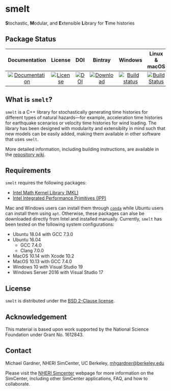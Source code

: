 # smelt
**S**tochastic, **M**odular, and **E**xtensible **L**ibrary for **T**ime histories

## Package Status

| Documentation | License | DOI | Bintray | Windows | Linux & macOS |
|:--------:|:---------:|:---------:|:-------------:|:--------------:|:-----------------:|
|[![Documentation](https://img.shields.io/badge/docs-doxygen-blue.svg)](https://nheri-simcenter.github.io/smelt/)|[![License](https://img.shields.io/badge/License-BSD%202--Clause-orange.svg)](https://raw.githubusercontent.com/NHERI-SimCenter/smelt/master/LICENSE)|[![DOI](https://zenodo.org/badge/DOI/10.5281/zenodo.2697656.svg)](https://doi.org/10.5281/zenodo.2697656)|[ ![Download](https://api.bintray.com/packages/nheri-simcenter/simcenter/smelt%3Asimcenter/images/download.svg) ](https://bintray.com/nheri-simcenter/simcenter/smelt%3Asimcenter/_latestVersion)|[![Build status](https://ci.appveyor.com/api/projects/status/rcal46kf9i84b83k?svg=true)](https://ci.appveyor.com/project/shellshocked2003/smelt)|[![Build Status](https://travis-ci.org/shellshocked2003/smelt.svg?branch=master)](https://travis-ci.org/shellshocked2003/smelt)|

## What is `smelt`?

`smelt` is a C++ library for stochastically generating time histories for different types of
natural hazards&mdash;for example, acceleration time histories for earthquake scenarios or velocity
time histories for wind loading. The library has been designed with modularity and extensiblity
in mind such that new models can be easily added, making them available in other software
that uses `smelt`.

More detailed information, including building instructions, are available in the [repository wiki](https://github.com/NHERI-SimCenter/smelt/wiki).

## Requirements

`smelt` requires the following packages:
- [Intel Math Kernel Library (MKL)](https://software.intel.com/en-us/mkl)
- [Intel Integrated Performance Primitives (IPP)](https://software.intel.com/en-us/intel-ipp)

Mac and Windows users can install them through [`conda`](https://docs.conda.io/en/latest/) while Ubuntu users can install them using `apt`.
Otherwise, these packages can alse be downloaded directly from Intel and installed manually. Currently, `smelt` has been tested on the following system configurations:

- Ubuntu 18.04 with GCC 7.3.0
- Ubuntu 16.04
  - GCC 7.4.0
  - Clang 7.0.0
- MacOS 10.14 with Xcode 10.2
- MacOS 10.13 with GCC 7.4.0
- Windows 10 with Visual Studio 19
- Windows Server 2016 with Visual Studio 17

## License

`smelt` is distributed under the [BSD 2-Clause license](https://raw.githubusercontent.com/NHERI-SimCenter/smelt/master/LICENSE).

## Acknowledgement

This material is based upon work supported by the National Science Foundation under Grant No. 1612843.

## Contact

Michael Gardner, NHERI SimCenter, UC Berkeley, mhgardner@berkeley.edu

Please visit the [NHERI Simcenter](https://simcenter.designsafe-ci.org/) webpage for more information on the SimCenter, including other SimCenter applications, FAQ, and how to collaborate.
